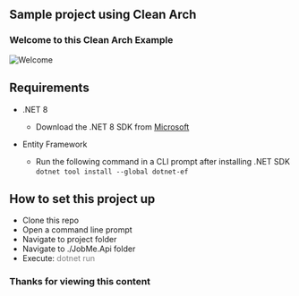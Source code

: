 ## Sample project using Clean Arch

### Welcome to this Clean Arch Example
![Welcome](https://media2.dev.to/dynamic/image/width=800%2Cheight=%2Cfit=scale-down%2Cgravity=auto%2Cformat=auto/https%3A%2F%2Fdev-to-uploads.s3.amazonaws.com%2Fi%2F9mtznxfpdeuq48ed1el8.gif)

## Requirements
  - .NET 8
    - Download the .NET 8 SDK from [Microsoft](https://dotnet.microsoft.com/en-us/download)

  - Entity Framework
    - Run the following command in a CLI prompt after installing .NET SDK
    `dotnet tool install --global dotnet-ef` 

## How to set this project up
- Clone this repo
- Open a command line prompt
- Navigate to project folder
- Navigate to ./JobMe.Api folder
- Execute: <font color="gray">dotnet run</font>

### Thanks for viewing this content
